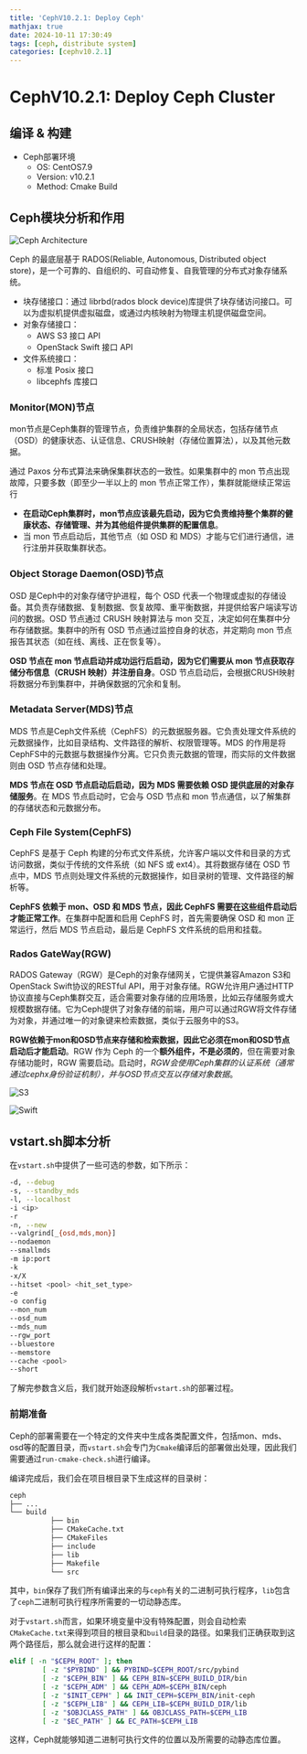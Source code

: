 ```yaml
---
title: 'CephV10.2.1: Deploy Ceph'
mathjax: true
date: 2024-10-11 17:30:49
tags: [ceph, distribute system]
categories: [cephv10.2.1]
---
```


# CephV10.2.1: Deploy Ceph Cluster

## 编译 & 构建

- Ceph部署环境
  - OS: CentOS7.9
  - Version: v10.2.1
  - Method: Cmake Build

## Ceph模块分析和作用

![Ceph Architecture](https://hexo-pirctures.oss-cn-chengdu.aliyuncs.com/imgs202410111735229.png)

Ceph 的最底层基于 RADOS(Reliable, Autonomous, Distributed object store)，是一个可靠的、自组织的、可自动修复、自我管理的分布式对象存储系统。

- 块存储接口：通过 librbd(rados block device)库提供了块存储访问接口。可以为虚拟机提供虚拟磁盘，或通过内核映射为物理主机提供磁盘空间。 
- 对象存储接口： 
  - AWS S3 接口 API 
  - OpenStack Swift 接口 API 
- 文件系统接口： 
  - 标准 Posix 接口 
  - libcephfs 库接口

### Monitor(MON)节点

mon节点是Ceph集群的管理节点，负责维护集群的全局状态，包括存储节点（OSD）的健康状态、认证信息、CRUSH映射（存储位置算法），以及其他元数据。

通过 Paxos 分布式算法来确保集群状态的一致性。如果集群中的 mon 节点出现故障，只要多数（即至少一半以上的 mon 节点正常工作），集群就能继续正常运行

- **在启动Ceph集群时，mon节点应该最先启动，因为它负责维持整个集群的健康状态、存储管理、并为其他组件提供集群的配置信息**。 
- 当 mon 节点启动后，其他节点（如 OSD 和 MDS）才能与它们进行通信，进行注册并获取集群状态。

### Object Storage Daemon(OSD)节点

OSD 是Ceph中的对象存储守护进程，每个 OSD 代表一个物理或虚拟的存储设备。其负责存储数据、复制数据、恢复故障、重平衡数据，并提供给客户端读写访问的数据。OSD 节点通过 CRUSH 映射算法与 mon 交互，决定如何在集群中分布存储数据。集群中的所有 OSD 节点通过监控自身的状态，并定期向 mon 节点报告其状态（如在线、离线、正在恢复等）。

**OSD 节点在 mon 节点启动并成功运行后启动，因为它们需要从 mon 节点获取存储分布信息（CRUSH 映射）并注册自身**。OSD 节点启动后，会根据CRUSH映射将数据分布到集群中，并确保数据的冗余和复制。

### Metadata Server(MDS)节点

MDS 节点是Ceph文件系统（CephFS）的元数据服务器。它负责处理文件系统的元数据操作，比如目录结构、文件路径的解析、权限管理等。MDS 的作用是将CephFS中的元数据与数据操作分离。它只负责元数据的管理，而实际的文件数据则由 OSD 节点存储和处理。

**MDS 节点在 OSD 节点启动后启动，因为 MDS 需要依赖 OSD 提供底层的对象存储服务**。在 MDS 节点启动时，它会与 OSD 节点和 mon 节点通信，以了解集群的存储状态和元数据分布。

### Ceph File System(CephFS)

CephFS 是基于 Ceph 构建的分布式文件系统，允许客户端以文件和目录的方式访问数据，类似于传统的文件系统（如 NFS 或 ext4）。其将数据存储在 OSD 节点中，MDS 节点则处理文件系统的元数据操作，如目录树的管理、文件路径的解析等。

**CephFS 依赖于 mon、OSD 和 MDS 节点，因此 CephFS 需要在这些组件启动后才能正常工作**。在集群中配置和启用 CephFS 时，首先需要确保 OSD 和 mon 正常运行，然后 MDS 节点启动，最后是 CephFS 文件系统的启用和挂载。

### Rados GateWay(RGW)

RADOS Gateway（RGW）是Ceph的对象存储网关，它提供兼容Amazon S3和OpenStack Swift协议的RESTful API，用于对象存储。RGW允许用户通过HTTP协议直接与Ceph集群交互，适合需要对象存储的应用场景，比如云存储服务或大规模数据存储。它为Ceph提供了对象存储的前端，用户可以通过RGW将文件存储为对象，并通过唯一的对象键来检索数据，类似于云服务中的S3。

**RGW依赖于mon和OSD节点来存储和检索数据，因此它必须在mon和OSD节点启动后才能启动**。RGW 作为 Ceph 的一个**额外组件，不是必须的**，但在需要对象存储功能时，RGW 需要启动。启动时，*RGW会使用Ceph集群的认证系统（通常通过cephx身份验证机制），并与OSD节点交互以存储对象数据*。

![S3](https://hexo-pirctures.oss-cn-chengdu.aliyuncs.com/imgs202410111740748.png)

![Swift](https://hexo-pirctures.oss-cn-chengdu.aliyuncs.com/imgs202410111740702.png)

## vstart.sh脚本分析

在`vstart.sh`中提供了一些可选的参数，如下所示：

``` bash
-d, --debug
-s, --standby_mds
-l, --localhost
-i <ip>
-r
-n, --new
--valgrind[_{osd,mds,mon}]
--nodaemon
--smallmds
-m ip:port
-k
-x/X
--hitset <pool> <hit_set_type>
-e
-o config
--mon_num
--osd_num
--mds_num
--rgw_port
--bluestore
--memstore
--cache <pool>
--short
```

了解完参数含义后，我们就开始逐段解析`vstart.sh`的部署过程。

### 前期准备

Ceph的部署需要在一个特定的文件夹中生成各类配置文件，包括mon、mds、osd等的配置目录，而`vstart.sh`会专门为`Cmake`编译后的部署做出处理，因此我们需要通过`run-cmake-check.sh`进行编译。

编译完成后，我们会在项目根目录下生成这样的目录树：

``` bash
ceph
├── ...
└── build
          ├── bin
          ├── CMakeCache.txt
          ├── CMakeFiles
          ├── include
          ├── lib
          ├── Makefile
          └── src
```

其中，`bin`保存了我们所有编译出来的与`ceph`有关的二进制可执行程序，`lib`包含了`ceph`二进制可执行程序所需要的一切动静态库。

对于`vstart.sh`而言，如果环境变量中没有特殊配置，则会自动检索`CMakeCache.txt`来得到项目的根目录和`build`目录的路径。如果我们正确获取到这两个路径后，那么就会进行这样的配置：

``` bash
elif [ -n "$CEPH_ROOT" ]; then
        [ -z "$PYBIND" ] && PYBIND=$CEPH_ROOT/src/pybind
        [ -z "$CEPH_BIN" ] && CEPH_BIN=$CEPH_BUILD_DIR/bin
        [ -z "$CEPH_ADM" ] && CEPH_ADM=$CEPH_BIN/ceph
        [ -z "$INIT_CEPH" ] && INIT_CEPH=$CEPH_BIN/init-ceph
        [ -z "$CEPH_LIB" ] && CEPH_LIB=$CEPH_BUILD_DIR/lib
        [ -z "$OBJCLASS_PATH" ] && OBJCLASS_PATH=$CEPH_LIB
        [ -z "$EC_PATH" ] && EC_PATH=$CEPH_LIB
```

这样，Ceph就能够知道二进制可执行文件的位置以及所需要的动静态库位置。